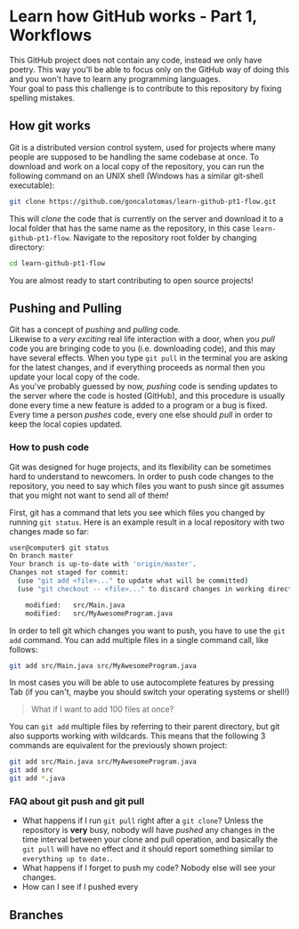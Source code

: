 # Learn how GitHub works - Part 1, Workflows

This GitHub project does not contain any code, instead we only have poetry. This way you'll be able to focus only on the GitHub way of doing this and you won't have to learn any programming languages.  
Your goal to pass this challenge is to contribute to this repository by fixing spelling mistakes.

## How git works
Git is a distributed version control system, used for projects where many people are supposed to be handling the same codebase at once. To download and work on a local copy of the repository, you can run the following command on an UNIX shell (Windows has a similar git-shell executable):

```bash
git clone https://github.com/goncalotomas/learn-github-pt1-flow.git
```

This will _clone_ the code that is currently on the server and download it to a local folder that has the same name as the repository, in this case `learn-github-pt1-flow`. Navigate to the repository root folder by changing directory:

```bash
cd learn-github-pt1-flow
```

You are almost ready to start contributing to open source projects!

## Pushing and Pulling
Git has a concept of _pushing_ and _pulling_ code.  
Likewise to a _very exciting_ real life interaction with a door, when you _pull_ code you are bringing code to you (i.e. downloading code), and this may have several effects. When you type `git pull` in the terminal you are asking for the latest changes, and if everything proceeds as normal then you update your local copy of the code.  
As you've probably guessed by now, _pushing_ code is sending updates to the server where the code is hosted (GitHub), and this procedure is usually done every time a new feature is added to a program or a bug is fixed. Every time a person _pushes_ code, every one else should _pull_ in order to keep the local copies updated.

### How to push code
Git was designed for huge projects, and its flexibility can be sometimes hard to understand to newcomers. In order to push code changes to the repository, you need to say which files you want to push since git assumes that you might not want to send all of them!

First, git has a command that lets you see which files you changed by running `git status`. Here is an example result in a local repository with two changes made so far:

```bash
user@computer$ git status
On branch master
Your branch is up-to-date with 'origin/master'.
Changes not staged for commit:
  (use "git add <file>..." to update what will be committed)
  (use "git checkout -- <file>..." to discard changes in working directory)

	modified:   src/Main.java
	modified:   src/MyAwesomeProgram.java
```

In order to tell git which changes you want to push, you have to use the `git add` command. You can add multiple files in a single command call, like follows:

```bash
git add src/Main.java src/MyAwesomeProgram.java
```

In most cases you will be able to use autocomplete features by pressing Tab (if you can't, maybe you should switch your operating systems or shell!)

> What if I want to add 100 files at once?

You can `git add` multiple files by referring to their parent directory, but git also supports working with wildcards. This means that the following 3 commands are equivalent for the previously shown project:

```bash
git add src/Main.java src/MyAwesomeProgram.java
git add src
git add *.java
```


### FAQ about git push and git pull

- What happens if I run `git pull` right after a `git clone`?
Unless the repository is **very** busy, nobody will have _pushed_ any changes in the time interval between your clone and pull operation, and basically the `git pull` will have no effect and it should report something similar to `everything up to date.`.
- What happens if I forget to push my code?
Nobody else will see your changes.
- How can I see if I pushed every

## Branches
